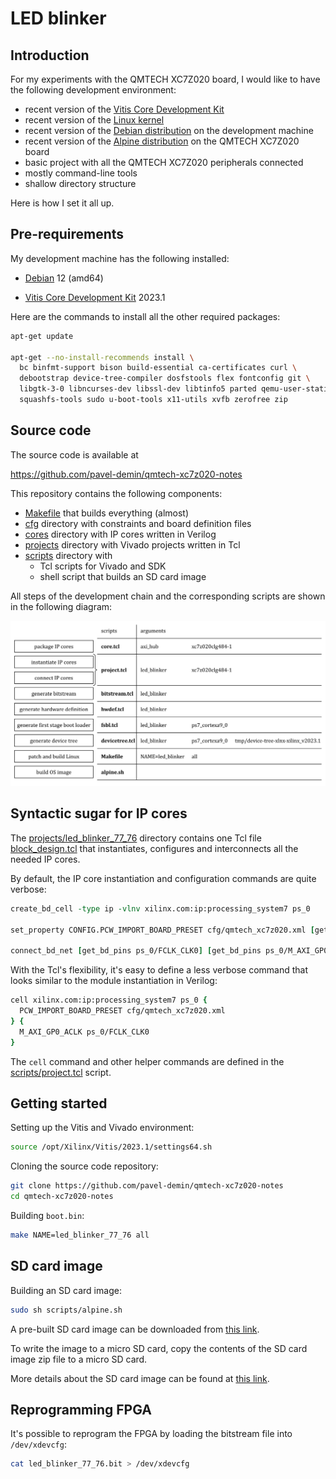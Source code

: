# LED blinker

## Introduction

For my experiments with the QMTECH XC7Z020 board, I would like to have the following development environment:

- recent version of the [Vitis Core Development Kit](https://www.xilinx.com/products/design-tools/vitis.html)
- recent version of the [Linux kernel](https://www.kernel.org)
- recent version of the [Debian distribution](https://www.debian.org/releases/bookworm) on the development machine
- recent version of the [Alpine distribution](https://alpinelinux.org) on the QMTECH XC7Z020 board
- basic project with all the QMTECH XC7Z020 peripherals connected
- mostly command-line tools
- shallow directory structure

Here is how I set it all up.

## Pre-requirements

My development machine has the following installed:

- [Debian](https://www.debian.org/releases/bookworm) 12 (amd64)

- [Vitis Core Development Kit](https://www.xilinx.com/products/design-tools/vitis.html) 2023.1

Here are the commands to install all the other required packages:

```bash
apt-get update

apt-get --no-install-recommends install \
  bc binfmt-support bison build-essential ca-certificates curl \
  debootstrap device-tree-compiler dosfstools flex fontconfig git \
  libgtk-3-0 libncurses-dev libssl-dev libtinfo5 parted qemu-user-static \
  squashfs-tools sudo u-boot-tools x11-utils xvfb zerofree zip
```

## Source code

The source code is available at

<https://github.com/pavel-demin/qmtech-xc7z020-notes>

This repository contains the following components:

- [Makefile](https://github.com/pavel-demin/qmtech-xc7z020-notes/blob/main/Makefile) that builds everything (almost)
- [cfg](https://github.com/pavel-demin/qmtech-xc7z020-notes/tree/main/cfg) directory with constraints and board definition files
- [cores](https://github.com/pavel-demin/qmtech-xc7z020-notes/tree/main/cores) directory with IP cores written in Verilog
- [projects](https://github.com/pavel-demin/qmtech-xc7z020-notes/tree/main/projects) directory with Vivado projects written in Tcl
- [scripts](https://github.com/pavel-demin/qmtech-xc7z020-notes/tree/main/scripts) directory with
  - Tcl scripts for Vivado and SDK
  - shell script that builds an SD card image

All steps of the development chain and the corresponding scripts are shown in the following diagram:

![Scripts](/img/scripts.png)

## Syntactic sugar for IP cores

The [projects/led_blinker_77_76](https://github.com/pavel-demin/qmtech-xc7z020-notes/tree/main/projects/led_blinker_77_76) directory contains one Tcl file [block_design.tcl](https://github.com/pavel-demin/qmtech-xc7z020-notes/blob/main/projects/led_blinker_77_76/block_design.tcl) that instantiates, configures and interconnects all the needed IP cores.

By default, the IP core instantiation and configuration commands are quite verbose:

```Tcl
create_bd_cell -type ip -vlnv xilinx.com:ip:processing_system7 ps_0

set_property CONFIG.PCW_IMPORT_BOARD_PRESET cfg/qmtech_xc7z020.xml [get_bd_cells ps_0]

connect_bd_net [get_bd_pins ps_0/FCLK_CLK0] [get_bd_pins ps_0/M_AXI_GP0_ACLK]
```

With the Tcl's flexibility, it's easy to define a less verbose command that looks similar to the module instantiation in Verilog:

```Tcl
cell xilinx.com:ip:processing_system7 ps_0 {
  PCW_IMPORT_BOARD_PRESET cfg/qmtech_xc7z020.xml
} {
  M_AXI_GP0_ACLK ps_0/FCLK_CLK0
}
```

The `cell` command and other helper commands are defined in the [scripts/project.tcl](https://github.com/pavel-demin/qmtech-xc7z020-notes/blob/main/scripts/project.tcl) script.

## Getting started

Setting up the Vitis and Vivado environment:

```bash
source /opt/Xilinx/Vitis/2023.1/settings64.sh
```

Cloning the source code repository:

```bash
git clone https://github.com/pavel-demin/qmtech-xc7z020-notes
cd qmtech-xc7z020-notes
```

Building `boot.bin`:

```bash
make NAME=led_blinker_77_76 all
```

## SD card image

Building an SD card image:

```bash
sudo sh scripts/alpine.sh
```

A pre-built SD card image can be downloaded from [this link](release_image).

To write the image to a micro SD card, copy the contents of the SD card image zip file to a micro SD card.

More details about the SD card image can be found at [this link](/alpine/).

## Reprogramming FPGA

It's possible to reprogram the FPGA by loading the bitstream file into `/dev/xdevcfg`:

```bash
cat led_blinker_77_76.bit > /dev/xdevcfg
```

